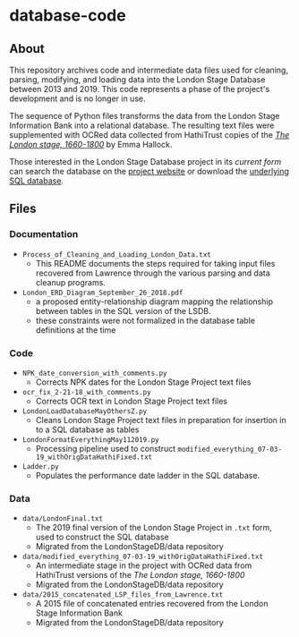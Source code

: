 # database-code

## About

This repository archives code and intermediate data files used for cleaning, parsing, modifying, and loading data into the London Stage Database between 2013 and 2019. 
This code represents a phase of the project's development and is no longer in use.

The sequence of Python files transforms the data from the London Stage Information Bank into a relational database. The resulting text files were supplemented with OCRed data collected from HathiTrust copies of the [*The London stage, 1660-1800*](https://catalog.hathitrust.org/Record/000200105) by Emma Hallock.

Those interested in the London Stage Database project in its *current form* can search the database on the [project website](https://londonstagedatabase.uoregon.edu/) or download the [underlying SQL database](https://github.com/LondonStageDB/data/releases). 

## Files

### Documentation
* `Process_of_Cleaning_and_Loading_London_Data.txt` 
    - This README documents the steps required for taking input files recovered from Lawrence through the various parsing and data cleanup programs.  
* `London_ERD_Diagram_September_26_2018.pdf` 
    - a proposed entity-relationship diagram mapping the relationship between
    tables in the SQL version of the LSDB. 
    - these constraints were not formalized in the database table definitions at the time

### Code
* `NPK_date_conversion_with_comments.py`
    - Corrects NPK dates for the London Stage Project text files
* `ocr_fix_2-21-18_with_comments.py`
    - Corrects OCR text in London Stage Project text files
* `LondonLoadDatabaseMayOthersZ.py`
    - Cleans London Stage Project text files in preparation for insertion in to a SQL database as tables
* `LondonFormatEverythingMay112019.py`
    - Processing pipeline used to construct `modified_everything_07-03-19_withOrigDataHathiFixed.txt`
* `Ladder.py` 
    - Populates the performance date ladder in the SQL database.

### Data

* `data/LondonFinal.txt`
    - The 2019 final version of the London Stage Project in `.txt` form, used to construct the SQL database
    - Migrated from the LondonStageDB/data repository
* `data/modified_everything_07-03-19_withOrigDataHathiFixed.txt`
    - An intermediate stage in the project with OCRed data from HathiTrust versions of the *The London stage, 1660-1800*
    - Migrated from the LondonStageDB/data repository
*  `data/2015_concatenated_LSP_files_from_Lawrence.txt`
    - A 2015 file of concatenated entries recovered from the London Stage Information Bank
    - Migrated from the LondonStageDB/data repository

